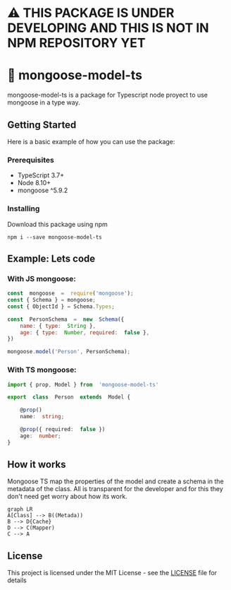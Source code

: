 
# :warning: THIS PACKAGE IS UNDER DEVELOPING AND THIS IS NOT IN NPM REPOSITORY YET

# :rocket: mongoose-model-ts

mongoose-model-ts is a package for Typescript node proyect to use mongoose in a type way.

## Getting Started

Here is a basic example of how you can use the package:

### Prerequisites


* TypeScript 3.7+
* Node 8.10+
* mongoose ^5.9.2


### Installing

Download this package using npm

```
npm i --save mongoose-model-ts
```


## Example: Lets code

### With JS mongoose:

```js
const  mongoose  =  require('mongoose');
const { Schema } = mongoose;
const { ObjectId } = Schema.Types;

const  PersonSchema  =  new  Schema({
	name: { type:  String },
	age: { type:  Number, required:  false },
})

mongoose.model('Person', PersonSchema);
```

### With TS mongoose:
```ts
import { prop, Model } from  'mongoose-model-ts'

export  class  Person  extends  Model {

	@prop()
	name:  string;

	@prop({ required:  false })
	age:  number;
}
```

## How it works

Mongoose TS map the properties of the model and create a schema in the metadata of the class. All is transparent for the developer and for this they don't need get worry about how its work.


```mermaid
graph LR
A[Class] --> B((Metada))
B --> D{Cache}
D --> C(Mapper)
C --> A
```


## License

This project is licensed under the MIT License - see the [LICENSE](LICENSE) file for details

